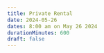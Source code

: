 ```yaml
---
title: Private Rental
date: 2024-05-26
dates: 8:00 am on May 26 2024
durationMinutes: 600
draft: false
---
```

